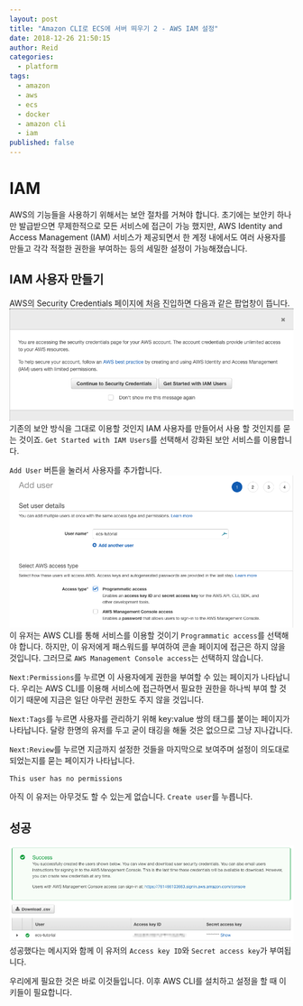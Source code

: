 ```yaml
---
layout: post
title: "Amazon CLI로 ECS에 서버 띄우기 2 - AWS IAM 설정"
date: 2018-12-26 21:50:15
author: Reid
categories:
  - platform
tags:
  - amazon
  - aws
  - ecs
  - docker
  - amazon cli
  - iam
published: false
---
```

# IAM
AWS의 기능들을 사용하기 위해서는 보안 절차를 거쳐야 합니다. 초기에는 보안키 하나만 발급받으면 무제한적으로 모든 서비스에 접근이 가능 했지만, AWS Identity and Access Management (IAM) 서비스가 제공되면서 한 계정 내에서도 여러 사용자를 만들고 각각 적절한 권한을 부여하는 등의 세밀한 설정이 가능해졌습니다.
## IAM 사용자 만들기
AWS의 Security Credentials 페이지에 처음 진입하면 다음과 같은 팝업창이 뜹니다.
![](/assets/iam-popup.png)
기존의 보안 방식을 그대로 이용할 것인지 IAM 사용자를 만들어서 사용 할 것인지를 묻는 것이죠. `Get Started with IAM Users`를 선택해서 강화된 보안 서비스를 이용합니다.

`Add User` 버튼을 눌러서 사용자를 추가합니다.
![](/assets/iam-add-user.png)
이 유저는 AWS CLI를 통해 서비스를 이용할 것이기 `Programmatic access`를 선택해야 합니다. 하지만, 이 유저에게 패스워드를 부여하여 콘솔 페이지에 접근은 하지 않을 것입니다. 그러므로 `AWS Management Console access`는 선택하지 않습니다.

`Next:Permissions`를 누르면 이 사용자에게 권한을 부여할 수 있는 페이지가 나타납니다. 우리는 AWS CLI를 이용해 서비스에 접근하면서 필요한 권한을 하나씩 부여 할 것이기 때문에 지금은 일단 아무런 권한도 주지 않을 것입니다.

`Next:Tags`를 누르면 사용자를 관리하기 위해 key:value 쌍의 태그를 붙이는 페이지가 나타납니다. 달랑 한명의 유저를 두고 굳이 태깅을 해둘 것은 없으므로 그냥 지나갑니다.

`Next:Review`를 누르면 지금까지 설정한 것들을 마지막으로 보여주며 설정이 의도대로 되었는지를 묻는 페이지가 나타납니다.

```
This user has no permissions
```

아직 이 유저는 아무것도 할 수 있는게 없습니다. `Create user`를 누릅니다.
## 성공
![](/assets/iam-success.png)
성공했다는 메시지와 함께 이 유저의 `Access key ID`와 `Secret access key`가 부여됩니다.

우리에게 필요한 것은 바로 이것들입니다. 이후 AWS CLI를 설치하고 설정을 할 때 이 키들이 필요합니다.
